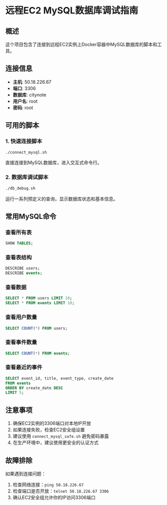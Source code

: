 # 远程EC2 MySQL数据库调试指南

## 概述
这个项目包含了连接到远程EC2实例上Docker容器中MySQL数据库的脚本和工具。

## 连接信息
- **主机**: 50.18.226.67
- **端口**: 3306
- **数据库**: citynote
- **用户名**: root
- **密码**: root

## 可用的脚本

### 1. 快速连接脚本
```bash
./connect_mysql.sh
```
直接连接到MySQL数据库，进入交互式命令行。


### 2. 数据库调试脚本
```bash
./db_debug.sh
```
运行一系列预定义的查询，显示数据库状态和基本信息。

## 常用MySQL命令

### 查看所有表
```sql
SHOW TABLES;
```

### 查看表结构
```sql
DESCRIBE users;
DESCRIBE events;
```

### 查看数据
```sql
SELECT * FROM users LIMIT 10;
SELECT * FROM events LIMIT 10;
```

### 查看用户数量
```sql
SELECT COUNT(*) FROM users;
```

### 查看事件数量
```sql
SELECT COUNT(*) FROM events;
```

### 查看最近的事件
```sql
SELECT event_id, title, event_type, create_date 
FROM events 
ORDER BY create_date DESC 
LIMIT 5;
```

## 注意事项
1. 确保EC2实例的3306端口对本地IP开放
2. 如果连接失败，检查EC2安全组设置
3. 建议使用 `connect_mysql_safe.sh` 避免密码暴露
4. 在生产环境中，建议使用更安全的认证方式

## 故障排除
如果遇到连接问题：
1. 检查网络连接：`ping 50.18.226.67`
2. 检查端口是否开放：`telnet 50.18.226.67 3306`
3. 确认EC2安全组允许你的IP访问3306端口 